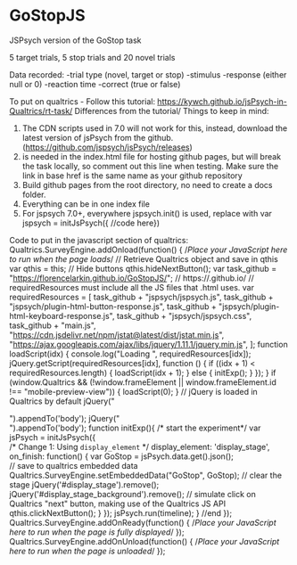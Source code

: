 # GoStopJS

JSPsych version of the GoStop task

5 target trials, 5 stop trials and 20 novel trials

Data recorded: 
-trial type (novel, target or stop)
-stimulus
-response (either null or 0)
-reaction time
-correct (true or false)

To put on qualtrics - 
Follow this tutorial:
https://kywch.github.io/jsPsych-in-Qualtrics/rt-task/
Differences from the tutorial/ Things to keep in mind:
1. The CDN scripts used in 7.0 will not work for this, instead, download the latest version of jsPsych from the github. (https://github.com/jspsych/jsPsych/releases)
2. <base href="/GoStopJS/"> is needed in the index.html file for hosting github pages, but will break the task locally, so comment out this line when testing. Make sure the link in base href is the same name as your github repository
3. Build github pages from the root directory, no need to create a docs folder.
4. Everything can be in one index file
5. For jspsych 7.0+, everywhere jspsych.init() is used, replace with var jspsych = initJsPsych({ //code here})

Code to put in the javascript section of qualtrics:
Qualtrics.SurveyEngine.addOnload(function()
{
	/*Place your JavaScript here to run when the page loads*/
// Retrieve Qualtrics object and save in qthis
var qthis = this;
// Hide buttons
qthis.hideNextButton();
var task_github = "https://florencelarkin.github.io/GoStopJS/"; // https://<your-github-username>.github.io/<your-experiment-name>
// requiredResources must include all the JS files that .html uses.
var requiredResources = [
	task_github + "jspsych/jspsych.js",
	task_github + "jspsych/plugin-html-button-response.js", 
	task_github + "jspsych/plugin-html-keyboard-response.js",
	task_github + "jspsych/jspsych.css",
	task_github + "main.js",
	"https://cdn.jsdelivr.net/npm/jstat@latest/dist/jstat.min.js",
    "https://ajax.googleapis.com/ajax/libs/jquery/1.11.1/jquery.min.js",
];
function loadScript(idx) {
    console.log("Loading ", requiredResources[idx]);
    jQuery.getScript(requiredResources[idx], function () {
        if ((idx + 1) < requiredResources.length) {
            loadScript(idx + 1);
        } else {
            initExp();
        }
    });
}
if (window.Qualtrics && (!window.frameElement || window.frameElement.id !== "mobile-preview-view")) {
    loadScript(0);
}
// jQuery is loaded in Qualtrics by default
jQuery("<div id = 'display_stage_background'></div>").appendTo('body');
jQuery("<div id = 'display_stage'></div>").appendTo('body');
function initExp(){
    /* start the experiment*/
    var jsPsych = initJsPsych({		
        /* Change 1: Using `display_element` */
        display_element: 'display_stage',
        on_finish: function() {
			var GoStop = jsPsych.data.get().json();			
            // save to qualtrics embedded data
			Qualtrics.SurveyEngine.setEmbeddedData("GoStop", GoStop);
            // clear the stage
            jQuery('#display_stage').remove();
            jQuery('#display_stage_background').remove();
            // simulate click on Qualtrics "next" button, making use of the Qualtrics JS API
            qthis.clickNextButton();
        }
      }); 
	jsPsych.run(timeline);
    }
//end
});
Qualtrics.SurveyEngine.addOnReady(function()
{
	/*Place your JavaScript here to run when the page is fully displayed*/
});
Qualtrics.SurveyEngine.addOnUnload(function()
{
	/*Place your JavaScript here to run when the page is unloaded*/
});

